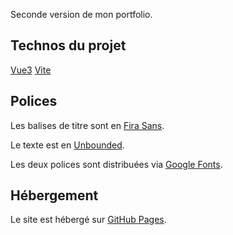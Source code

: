 Seconde version de mon portfolio.

## Technos du projet

[Vue3](https://vuejs.org/)
[Vite](https://vitejs.dev/)

## Polices

Les balises de titre sont en [Fira Sans](https://mozilla.github.io/Fira/).

Le texte est en [Unbounded](https://unbounded.polkadot.network/).

Les deux polices sont distribuées via [Google Fonts](https://fonts.google.com/).

## Hébergement

Le site est hébergé sur [GitHub Pages](https://github.com/CeansBzh/ceansbzh.github.io/deployments/activity_log?environment=github-pages).
